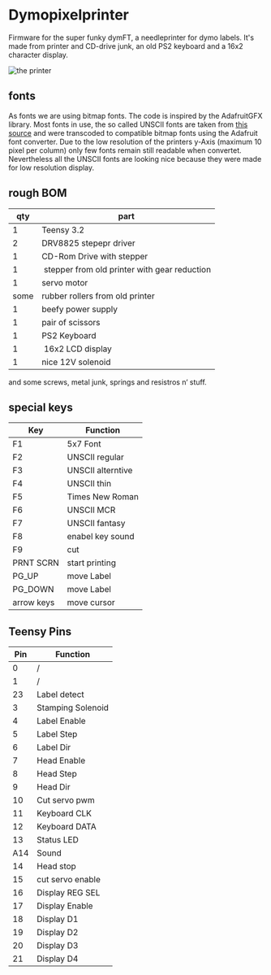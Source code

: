 # Dymopixelprinter
Firmware for the super funky dymFT, a needleprinter for dymo labels. It's made from printer and CD-drive junk, an old PS2 keyboard and a 16x2 character display. 


![the printer](https://github.com/TimoJohannes/Dymopixelprinter/blob/master/img/dymFT_01.jpg?raw=true)

## fonts

As fonts we are using bitmap fonts. The code is inspired by the AdafruitGFX library. Most fonts in use, the so called UNSCII fonts are taken from [this source](http://pelulamu.net/unscii/) and were transcoded to compatible bitmap fonts using the Adafruit font converter. Due to the low resolution of the printers y-Axis (maximum 10 pixel per column) only few fonts remain still readable when convertet. Nevertheless all the UNSCII fonts are looking nice because they were made for low resolution display.

## rough BOM

| qty | part         |
|-----|--------------|
| 1   | Teensy 3.2   |
| 2   | DRV8825 stepepr driver |
| 1   | CD-Rom Drive with stepper |
| 1   | stepper from old printer with gear reduction |
| 1   | servo motor |
| some| rubber rollers from old printer|
| 1   | beefy power supply |
| 1   | pair of scissors | 
| 1   | PS2 Keyboard |
| 1   | 16x2 LCD display |
| 1   | nice 12V solenoid |

and some screws, metal junk, springs and resistros n‘ stuff.



## special keys
| Key			|Function			|
|------------	|---------------	|
|	F1			|	5x7 Font		|
|	F2			|UNSCII regular	|
|	F3			|UNSCII alterntive|
|	F4			|UNSCII thin		|
|	F5			|Times New Roman	|
|	F6			|UNSCII MCR		|
|	F7			|UNSCII fantasy	|
|	F8			|enabel key sound|
|	F9			|	cut				|
|	PRNT SCRN	| start printing	|
|	PG_UP		|	move Label	|
|	PG_DOWN	|	move Label	|
|arrow keys	|	move cursor	|




## Teensy Pins

|Pin   |Function            |
|------|--------------------|
|0     | /                  |
|1     | /                  |
|23    | Label detect       |
|3     | Stamping Solenoid  |
|4     | Label Enable       |
|5     | Label Step         |
|6     | Label Dir          |
|7     | Head Enable        |
|8     | Head Step          |
|9     | Head Dir           |
|10    | Cut servo pwm      |
|11    | Keyboard CLK       |
|12    | Keyboard DATA      |
|13    | Status LED         |
|A14   | Sound              |
|14    | Head stop          |
|15    | cut servo enable   | 
|16    | Display REG SEL    |
|17    | Display Enable     |
|18    | Display D1         |
|19    | Display D2         |
|20    | Display D3         |
|21    | Display D4         |
